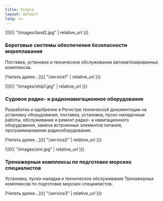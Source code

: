 ```yaml
---
title: Услуги
layout: default
lang: ru
---
```

![]({{ "/images/land2.jpg" | relative_url }})

### Береговые системы обеспечения безопасности мореплавания

Поставка, установка и техническое обслуживание автоматизированных комплексов.

[Читать далее...]({{ "/service1" | relative_url }})

![]({{ "/images/ship1.jpg" | relative_url }})

### Судовое радио- и радионавигационное  оборудование

Разработка  и одобрение в Регистре  технической документации на установку оборудования, поставка, установка, пуско-наладочные работы, обслуживание и ремонт радио- и навигационного оборудования, замена встроенных элементов питания, программирование радиооборудования.

[Читать далее...]({{ "/service2" | relative_url }})

![]({{ "/images/sim.jpg" | relative_url }})

### Тренажерные комплексы по подготовке морских специалистов

Установка, пуско-наладка и техническое обслуживание Тренажерных комплексов по подготовке морских специалистов.

[Читать далее...]({{ "/service3" | relative_url }})
